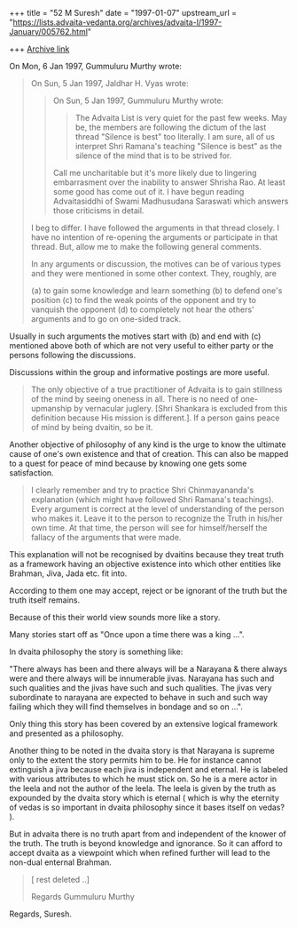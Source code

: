 +++
title = "52 M Suresh"
date = "1997-01-07"
upstream_url = "https://lists.advaita-vedanta.org/archives/advaita-l/1997-January/005762.html"

+++
[Archive link](https://lists.advaita-vedanta.org/archives/advaita-l/1997-January/005762.html)

On Mon, 6 Jan 1997, Gummuluru Murthy wrote:

> On Sun, 5 Jan 1997, Jaldhar H. Vyas wrote:
>
> > On Sun, 5 Jan 1997, Gummuluru Murthy wrote:
> >
> > > The Advaita List is very quiet for the past few weeks. May be, the members
> > > are following the dictum of the last thread "Silence is best" too
> > > literally. I am sure, all of us interpret Shri Ramana's teaching "Silence
> > > is best" as the silence of the mind that is to be strived for.
> >
> > Call me uncharitable but it's more likely due to lingering embarrasment
> > over the inability to answer Shrisha Rao.  At least some good has come out
> > of it.  I have begun reading Advaitasiddhi of Swami Madhusudana Saraswati
> > which answers those criticisms in detail.
> >
>
> I beg to differ. I have followed the arguments in that thread closely. I
> have no intention of re-opening the arguments or participate in that
> thread. But, allow me to make the following general comments.
>
> In any arguments or discussion, the motives can be of various types and
> they were mentioned in some other context. They, roughly, are
>
> (a) to gain some knowledge and learn something
> (b) to defend one's position
> (c) to find the weak points of the opponent and try to vanquish the
> opponent
> (d) to completely not hear the others' arguments and to go on one-sided
> track.

Usually in such arguments the motives start with (b) and end with
(c) mentioned above both of which are not very useful to either
party or the persons following the discussions.

Discussions within the group and informative postings are more
useful.

> The only objective of a true practitioner of Advaita is to gain stillness
> of the mind by seeing oneness in all. There is no need of one-upmanship by
> vernacular juglery. [Shri Shankara is excluded from this definition
> because His mission is different.]. If a person gains peace of mind by
> being dvaitin, so be it.

Another objective of philosophy of any kind is the urge to know the
ultimate cause of one's own existence and that of creation. This
can also be mapped to a quest for peace of mind because by knowing
one gets some satisfaction.

> I clearly remember and try to practice Shri Chinmayananda's explanation
> (which might have followed Shri Ramana's teachings). Every argument is
> correct at the level of understanding of the person who makes it. Leave
> it to the person to recognize the Truth in his/her own time. At that time,
> the person will see for himself/herself the fallacy of the arguments that
> were made.

This explanation will not be recognised by dvaitins because they treat truth
as a framework having an objective existence into which other entities like
Brahman, Jiva, Jada etc. fit into.

According to them one may accept, reject or be ignorant of the
truth but the truth itself remains.

Because of this their world view sounds more like a story.

Many stories start off as "Once upon a time there was a king ...".

In dvaita philosophy the story is something like:

"There always has been and there always will be a Narayana & there
always were and there always will be innumerable jivas. Narayana
has such and such qualities and the jivas have such and such
qualities. The jivas very subordinate to narayana are expected to
behave in such and such way failing which they will find themselves
in bondage and so on ...".

Only thing this story has been covered by an extensive logical
framework and presented as a philosophy.

Another thing to be noted in the dvaita story is that Narayana is
supreme only to the extent the story permits him to be. He for
instance cannot extinguish a jiva because each jiva is independent
and eternal. He is labeled with various attributes to which he must
stick on. So he is a mere actor in the leela and not the author of
the leela. The leela is given by the truth as expounded by the
dvaita story which is eternal ( which is why the eternity of vedas
is so important in dvaita philosophy since it bases itself on
vedas? ).

But in advaita there is no truth apart from and independent of the
knower of the truth. The truth is beyond knowledge and ignorance.
So it can afford to accept dvaita as a viewpoint which when refined
further will lead to the non-dual enternal Brahman.

>
> [ rest deleted ..]
>
> Regards
> Gummuluru Murthy

Regards,
Suresh.

